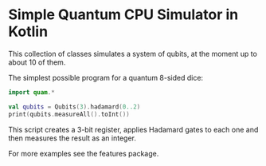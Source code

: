 # Simple Quantum CPU Simulator in Kotlin

This collection of classes simulates a system of qubits, at the moment up to about 10 of them.

The simplest possible program for a quantum 8-sided dice:

```kotlin
import quam.*

val qubits = Qubits(3).hadamard(0..2)
print(qubits.measureAll().toInt())
```

This script creates a 3-bit register, applies Hadamard gates to each one and then measures the result as an integer.

For more examples see the features package.